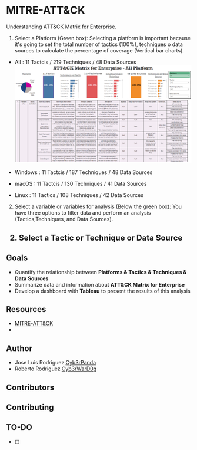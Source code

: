 # MITRE-ATT&CK
Understanding ATT&amp;CK Matrix for Enterprise.
1. Select a Platform (Green box): Selecting a platform is important because it's going to set the total number of tactics (100%), techniques o data sources to calculate the percentage of coverage (Vertical bar charts).
  - All     : 11 Tactcis / 219 Techniques / 48 Data Sources
  ![](Images/AllPlatforms.png)
  
  - Windows : 11 Tactcis / 187 Techniques / 48 Data Sources
  - macOS   : 11 Tactcis / 130 Techniques / 41 Data Sources
  - Linux   : 11 Tactics / 108 Techniques / 42 Data Sources
2. Select a variable or variables for analysis (Below the green box): You have three options to filter data and perform an analysis (Tactics,Techniques, and Data Sources).
  

  
2. Select a Tactic or Technique or Data Source
  - 
## Goals
- Quantify the relationship between **Platforms & Tactics & Techniques & Data Sources**
- Summarize data and information about **ATT&CK Matrix for Enterprise**
- Develop a dashboard with **Tableau** to present the results of this analysis
## Resources
- [MITRE-ATT&CK](https://attack.mitre.org/wiki/Main_Page)
- 
## Author
- Jose Luis Rodriguez [Cyb3rPanda](https://twitter.com/Cyb3rPandaH)
- Roberto Rodriguez [Cyb3rWarD0g](https://twitter.com/Cyb3rWard0g)
## Contributors
## Contributing
## TO-DO
- [ ] 
